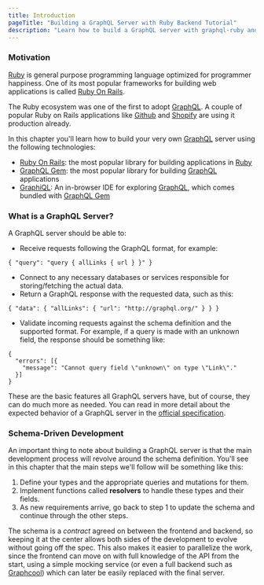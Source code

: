 ```yaml
---
title: Introduction
pageTitle: "Building a GraphQL Server with Ruby Backend Tutorial"
description: "Learn how to build a GraphQL server with graphql-ruby and best practices for filters, authentication, pagination and subscriptions. Compatible with Apollo."
---
```


### Motivation

[Ruby](https://www.ruby-lang.org/en/) is general purpose programming language optimized for programmer happiness. One of its most popular frameworks for building web applications is called [Ruby On Rails](http://rubyonrails.org/).

The Ruby ecosystem was one of the first to adopt [GraphQL](http://graphql.org/). A couple of popular Ruby on Rails applications like [Github](https://github.com/) and [Shopify](https://www.shopify.com/) are using it production already.

In this chapter you'll learn how to build your very own [GraphQL](http://graphql.org/) server using the following technologies:

* [Ruby On Rails](http://rubyonrails.org/): the most popular library for building applications in [Ruby](https://www.ruby-lang.org/en/)
* [GraphQL Gem](http://graphql-ruby.org/): the most popular library for building [GraphQL](http://graphql.org/) applications
* [GraphiQL](https://github.com/graphql/graphiql): An in-browser IDE for exploring [GraphQL](http://graphql.org/), which comes bundled with [GraphQL Gem](http://graphql-ruby.org/)

### What is a GraphQL Server?

A GraphQL server should be able to:

* Receive requests following the GraphQL format, for example:

```graphql(nocopy)
{ "query": "query { allLinks { url } }" }
```

* Connect to any necessary databases or services responsible for storing/fetching the actual data.
* Return a GraphQL response with the requested data, such as this:

```graphql(nocopy)
{ "data": { "allLinks": { "url": "http://graphql.org/" } } }
```

* Validate incoming requests against the schema definition and the supported format. For example, if a query is made with an unknown field, the response should be something like:

```graphql(nocopy)
{
  "errors": [{
    "message": "Cannot query field \"unknown\" on type \"Link\"."
  }]
}
```

These are the basic features all GraphQL servers have, but of course, they can do much more as needed. You can read in more detail about the expected behavior of a GraphQL server in the [official specification](https://facebook.github.io/graphql/).

### Schema-Driven Development

An important thing to note about building a GraphQL server is that the main development process will revolve around the schema definition. You'll see in this chapter that the main steps we'll follow will be something like this:

1. Define your types and the appropriate queries and mutations for them.
2. Implement functions called **resolvers** to handle these types and their fields.
3. As new requirements arrive, go back to step 1 to update the schema and continue through the other steps.

The schema is a *contract* agreed on between the frontend and backend, so keeping it at the center allows both sides of the development to evolve without going off the spec. This also makes it easier to parallelize the work, since the frontend can move on with full knowledge of the API from the start, using a simple mocking service (or even a full backend such as [Graphcool](https://www.graph.cool/)) which can later be easily replaced with the final server.

